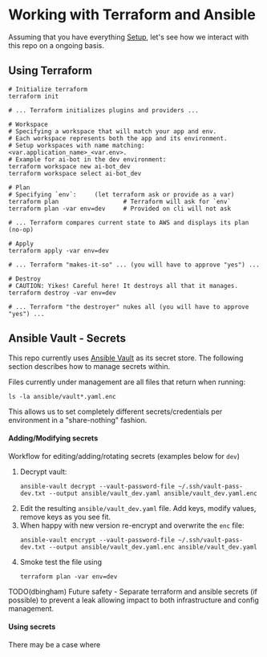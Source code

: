 
# Working with Terraform and Ansible

Assuming that you have everything [Setup](README_SETUP.md), let's see how we
interact with this repo on a ongoing basis.

## Using Terraform

```commandline
# Initialize terraform
terraform init

# ... Terraform initializes plugins and providers ...

# Workspace
# Specifying a workspace that will match your app and env.
# Each workspace represents both the app and its environment.
# Setup workspaces with name matching: <var.application_name>_<var.env>.
# Example for ai-bot in the dev environment:
terraform workspace new ai-bot_dev
terraform workspace select ai-bot_dev

# Plan
# Specifying `env`:     (let terraform ask or provide as a var)
terraform plan                  # Terraform will ask for `env`
terraform plan -var env=dev     # Provided on cli will not ask

# ... Terraform compares current state to AWS and displays its plan (no-op)

# Apply
terraform apply -var env=dev

# ... Terraform "makes-it-so" ... (you will have to approve "yes") ...

# Destroy
# CAUTION: Yikes! Careful here! It destroys all that it manages.
terraform destroy -var env=dev

# ... Terraform "the destroyer" nukes all (you will have to approve "yes") ...
```

## Ansible Vault - Secrets
This repo currently uses 
[Ansible Vault](https://docs.ansible.com/ansible/latest/vault_guide/index.html) 
as its secret store. The following section describes how to manage secrets
within.

Files currently under management are all files that return when running:
```commandline
ls -la ansible/vault*.yaml.enc
```
This allows us to set completely different secrets/credentials per environment
in a "share-nothing" fashion.

#### Adding/Modifying secrets
Workflow for editing/adding/rotating secrets (examples below for `dev`)
1. Decrypt vault:
   ```commandline
   ansible-vault decrypt --vault-password-file ~/.ssh/vault-pass-dev.txt --output ansible/vault_dev.yaml ansible/vault_dev.yaml.enc
   ```
2. Edit the resulting `ansible/vault_dev.yaml` file. Add keys, modify values,
   remove keys as you see fit.
3. When happy with new version re-encrypt and overwrite the `enc` file:
   ```commandline
   ansible-vault encrypt --vault-password-file ~/.ssh/vault-pass-dev.txt --output ansible/vault_dev.yaml.enc ansible/vault_dev.yaml
   ```
4. Smoke test the file using
   ```commandline
   terraform plan -var env=dev
   ```

TODO(dbingham) Future safety - Separate terraform and ansible secrets
(if possible) to prevent a leak allowing impact to both infrastructure
and config management.


#### Using secrets
There may be a case where 